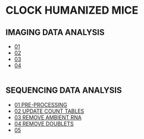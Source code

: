 # CLOCK HUMANIZED MICE

## IMAGING DATA ANALYSIS
- [01]()
- [02]()
- [03]()
- [04]()
<br></br>

## SEQUENCING DATA ANALYSIS
- [01 PRE-PROCESSING](01_PREPROCESSING.md)
- [02 UPDATE COUNT TABLES](02_UPDATECOUNTS.md)
- [03 REMOVE AMBIENT RNA](03_REMOVEAMBIENT.md)
- [04 REMOVE DOUBLETS](04_REMOVEDOUBLETS.md)
- [05 ]()
<br></br>
